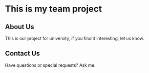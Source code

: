 # This is my team project

## About Us
This is our project for university, if you find it interesting, let us know.

## Contact Us
Have questions or special requests? Ask me.
